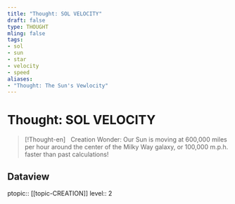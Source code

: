 ```yaml
---
title: "Thought: SOL VELOCITY"
draft: false
type: THOUGHT
mling: false
tags:
- sol
- sun
- star
- velocity
- speed
aliases:
- "Thought: The Sun's Vewlocity"
---
```

# Thought: SOL VELOCITY
> [!Thought-en]
>   Creation Wonder: Our Sun is moving at 600,000 miles per hour around the center of the Milky Way galaxy, or 100,000 m.p.h. faster than past calculations!

## Dataview
ptopic:: [[topic-CREATION]]
level:: 2